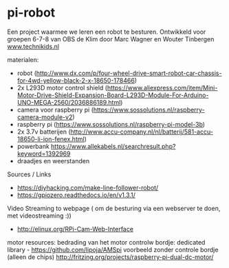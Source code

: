 # pi-robot
Een project waarmee we leren een robot te besturen. Ontwikkeld voor groepen 6-7-8 van OBS de Klim door Marc Wagner en Wouter Tinbergen
www.technikids.nl

materialen:
* robot (http://www.dx.com/p/four-wheel-drive-smart-robot-car-chassis-for-4wd-yellow-black-2-x-18650-178466)
* 2x L293D motor control shield (https://www.aliexpress.com/item/Mini-Motor-Drive-Shield-Expansion-Board-L293D-Module-For-Arduino-UNO-MEGA-2560/2036886189.html)
* camera voor raspberry pi (https://www.sossolutions.nl/raspberry-camera-module-v2)
* raspberry pi (https://www.sossolutions.nl/raspberry-pi-model-3b)
* 2x 3.7v batterijen (http://www.accu-company.nl/nl/batterij/581-accu-18650-li-ion-fenex.html)
* powerbank https://www.allekabels.nl/searchresult.php?keyword=1392969
* draadjes en weerstanden 


Sources / Links
* https://diyhacking.com/make-line-follower-robot/
* https://gpiozero.readthedocs.io/en/v1.3.1/

Video Streaming to webpage ( om de besturing via een webserver te doen, met videostreaming :))
* http://elinux.org/RPi-Cam-Web-Interface

motor resources:
bedrading van het motor controlw bordje:
dedicated library - https://github.com/lipoja/AMSpi
voorbeeld zonder controle bordje (alleen de chips) http://fritzing.org/projects/raspberry-pi-dual-dc-motor/
